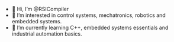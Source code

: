 - 👋 Hi, I’m @RSICompiler
- 👀 I’m interested in control systems, mechatronics, robotics and embedded systems.
- 🌱 I’m currently learning C++, embedded systems essentials and industrial automation basics.
